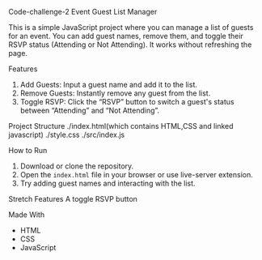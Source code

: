 Code-challenge-2
 Event Guest List Manager

This is a simple JavaScript project where you can manage a list of guests for an event. You can add guest names, remove them, and toggle their RSVP status (Attending or Not Attending). 
It works without refreshing the page.

   Features

 1. Add Guests: Input a guest name and add it to the list.
 2. Remove Guests: Instantly remove any guest from the list.
 3. Toggle RSVP: Click the “RSVP” button to switch a guest's status between “Attending” and “Not Attending”.

 Project Structure
./index.html(which contains HTML,CSS and linked javascript)
./style.css
./src/index.js


 How to Run

1. Download or clone the repository.
2. Open the `index.html` file in your browser or use live-server extension.
3. Try adding guest names and interacting with the list.

Stretch Features 
A toggle RSVP button


 Made With

- HTML
- CSS
- JavaScript 



